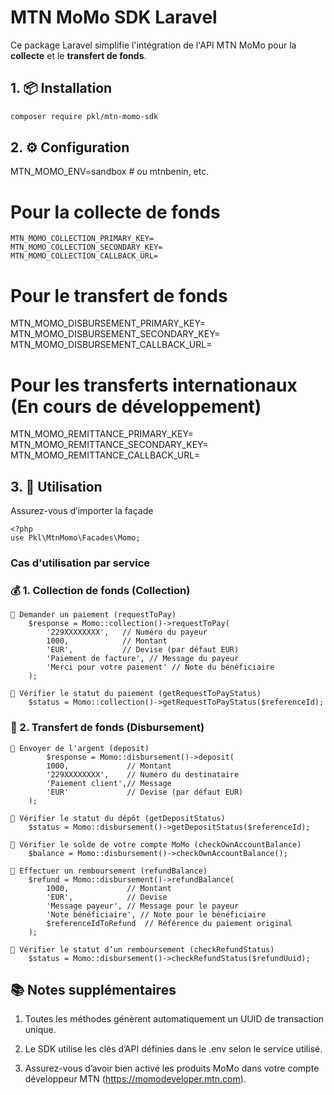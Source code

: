 # MTN MoMo SDK Laravel

Ce package Laravel simplifie l'intégration de l'API MTN MoMo pour la **collecte** et le **transfert de fonds**.

## 1. 📦 Installation

```bash
composer require pkl/mtn-momo-sdk 

```

## 2. ⚙️ Configuration

MTN_MOMO_ENV=sandbox # ou mtnbenin, etc.

# Pour la collecte de fonds
```
MTN_MOMO_COLLECTION_PRIMARY_KEY=
MTN_MOMO_COLLECTION_SECONDARY_KEY=
MTN_MOMO_COLLECTION_CALLBACK_URL=
```

# Pour le transfert de fonds
MTN_MOMO_DISBURSEMENT_PRIMARY_KEY=
MTN_MOMO_DISBURSEMENT_SECONDARY_KEY=
MTN_MOMO_DISBURSEMENT_CALLBACK_URL=

# Pour les transferts internationaux (En cours de développement)
MTN_MOMO_REMITTANCE_PRIMARY_KEY=
MTN_MOMO_REMITTANCE_SECONDARY_KEY=
MTN_MOMO_REMITTANCE_CALLBACK_URL=

## 3. 🚀 Utilisation
Assurez-vous d’importer la façade
```
<?php 
use Pkl\MtnMomo\Facades\Momo;

```
### Cas d'utilisation par service
### 💰 1. Collection de fonds (Collection)
    🔹 Demander un paiement (requestToPay)
        $response = Momo::collection()->requestToPay(
            '229XXXXXXXX',   // Numéro du payeur
            1000,            // Montant
            'EUR',           // Devise (par défaut EUR)
            'Paiement de facture', // Message du payeur
            'Merci pour votre paiement' // Note du bénéficiaire
        );
    
    🔹 Vérifier le statut du paiement (getRequestToPayStatus)
        $status = Momo::collection()->getRequestToPayStatus($referenceId);

### 💸 2. Transfert de fonds (Disbursement)
    🔹 Envoyer de l'argent (deposit)
            $response = Momo::disbursement()->deposit(
            1000,             // Montant
            '229XXXXXXXX',    // Numéro du destinataire
            'Paiement client',// Message
            'EUR'             // Devise (par défaut EUR)
        );

    🔹 Vérifier le statut du dépôt (getDepositStatus)
        $status = Momo::disbursement()->getDepositStatus($referenceId);

    🔹 Vérifier le solde de votre compte MoMo (checkOwnAccountBalance)
        $balance = Momo::disbursement()->checkOwnAccountBalance();

    🔹 Effectuer un remboursement (refundBalance)
        $refund = Momo::disbursement()->refundBalance(
            1000,             // Montant
            'EUR',            // Devise
            'Message payeur', // Message pour le payeur
            'Note bénéficiaire', // Note pour le bénéficiaire
            $referenceIdToRefund  // Référence du paiement original
        );

    🔹 Vérifier le statut d’un remboursement (checkRefundStatus)
        $status = Momo::disbursement()->checkRefundStatus($refundUuid);

## 📚 Notes supplémentaires

 1. Toutes les méthodes génèrent automatiquement un UUID de transaction unique.

 2. Le SDK utilise les clés d’API définies dans le .env selon le service utilisé.

 3. Assurez-vous d’avoir bien activé les produits MoMo dans votre compte développeur MTN (https://momodeveloper.mtn.com).